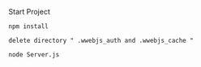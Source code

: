 Start Project
```
npm install
```
```
delete directory " .wwebjs_auth and .wwebjs_cache "
```
```
node Server.js
```